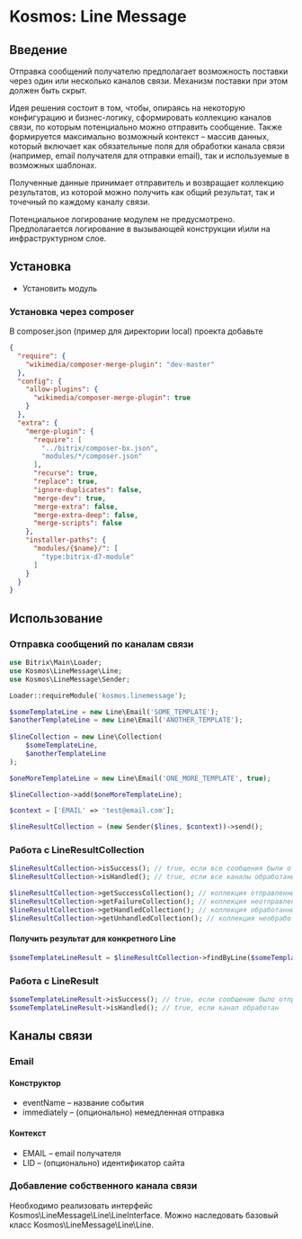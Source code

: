 # Kosmos: Line Message

## Введение

Отправка сообщений получателю предполагает возможность поставки через один или несколько каналов связи.
Механизм поставки при этом должен быть скрыт.

Идея решения состоит в том, чтобы, опираясь на некоторую конфигурацию и бизнес-логику,
сформировать коллекцию каналов связи, по которым потенциально можно отправить сообщение.
Также формируется максимально возможный контекст &ndash; массив данных, 
который включает как обязательные поля для обработки канала связи (например, email получателя для отправки email),
так и используемые в возможных шаблонах.

Полученные данные принимает отправитель и возвращает коллекцию результатов, из которой можно получить как общий результат, 
так и точечный по каждому каналу связи.

Потенциальное логирование модулем не предусмотрено. Предполагается логирование в вызывающей конструкции и\или на инфраструктурном слое.

## Установка

- Установить модуль

### Установка через composer

В composer.json (пример для директории local) проекта добавьте

```json
{
  "require": {
    "wikimedia/composer-merge-plugin": "dev-master"
  },
  "config": {
    "allow-plugins": {
      "wikimedia/composer-merge-plugin": true
    }
  },
  "extra": {
    "merge-plugin": {
      "require": [
        "../bitrix/composer-bx.json",
        "modules/*/composer.json"
      ],
      "recurse": true,
      "replace": true,
      "ignore-duplicates": false,
      "merge-dev": true,
      "merge-extra": false,
      "merge-extra-deep": false,
      "merge-scripts": false
    },
    "installer-paths": {
      "modules/{$name}/": [
        "type:bitrix-d7-module"
      ]
    }
  }
}
```

## Использование

### Отправка сообщений по каналам связи

```php
use Bitrix\Main\Loader;
use Kosmos\LineMessage\Line;
use Kosmos\LineMessage\Sender;

Loader::requireModule('kosmos.linemessage');

$someTemplateLine = new Line\Email('SOME_TEMPLATE');
$anotherTemplateLine = new Line\Email('ANOTHER_TEMPLATE');
    
$lineCollection = new Line\Collection(
    $someTemplateLine,
    $anotherTemplateLine
);

$oneMoreTemplateLine = new Line\Email('ONE_MORE_TEMPLATE', true);

$lineCollection->add($oneMoreTemplateLine);

$context = ['EMAIL' => 'test@email.com'];

$lineResultCollection = (new Sender($lines, $context))->send();
```

### Работа с LineResultCollection

```php
$lineResultCollection->isSuccess(); // true, если все сообщения были отправлены
$lineResultCollection->isHandled(); // true, если все каналы обработаны

$lineResultCollection->getSuccessCollection(); // коллекция отправленных
$lineResultCollection->getFailureCollection(); // коллекция неотправленных
$lineResultCollection->getHandledCollection(); // коллекция обработанных
$lineResultCollection->getUnhandledCollection(); // коллекция необработанных
```

#### Получить результат для конкретного Line

```php
$someTemplateLineResult = $lineResultCollection->findByLine($someTemplateLine);
```

### Работа с LineResult

```php
$someTemplateLineResult->isSuccess(); // true, если сообщение было отправлено
$someTemplateLineResult->isHandled(); // true, если канал обработан
```

## Каналы связи

### Email

#### Конструктор

- eventName &ndash; название события
- immediately &ndash; (опционально) немедленная отправка

#### Контекст

- EMAIL &ndash; email получателя
- LID &ndash; (опционально) идентификатор сайта

### Добавление собственного канала связи

Необходимо реализовать интерфейс Kosmos\LineMessage\Line\LineInterface.
Можно наследовать базовый класс Kosmos\LineMessage\Line\Line.
